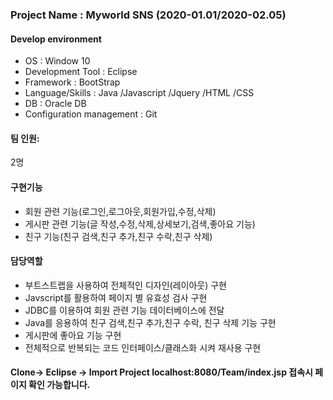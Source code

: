 <h3>Project Name : Myworld SNS (2020-01.01/2020-02.05)</h3>
<h4>Develop environment</h4>
<ul>
 <li>OS : Window 10</li>
 <li>Development Tool : Eclipse </li>
 <li>Framework : BootStrap</li>
 <li>Language/Skills : Java /Javascript /Jquery /HTML /CSS</li>
 <li>DB : Oracle DB</li>
 <li>Configuration management : Git</li>
 </ul>

<h4>팀 인원:</h4> 2명

<h4>구현기능</h4>

- 회원 관련 기능(로그인,로그아웃,회원가입,수정,삭제)
- 게시판 관련 기능(글 작성,수정,삭제,상세보기,검색,좋아요 기능)
- 친구 기능(친구 검색,친구 추가,친구 수락,친구 삭제)


<h4>담당역할 </h4>

- 부트스트랩을 사용하여 전체적인 디자인(레이아웃) 구현
- Javscript를 활용하여 페이지 별 유효성 검사 구현
- JDBC를 이용하여 회원 관련 기능 데이터베이스에 전달
- Java를 응용하여 친구 검색,친구 추가,친구 수락, 친구 삭제 기능 구현
- 게시판에 좋아요 기능 구현
- 전체적으로 반복되는 코드 인터페이스/클래스화 시켜 재사용 구현

<h4>Clone-> Eclipse -> Import Project
localhost:8080/Team/index.jsp 접속시 페이지 확인 가능합니다.</h4>
